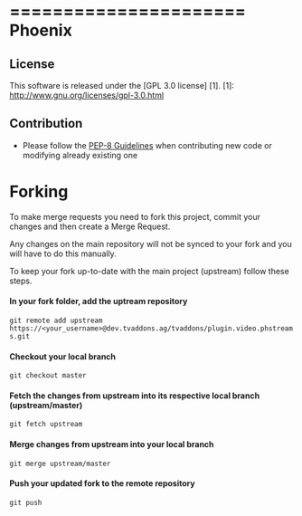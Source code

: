 ======================
Phoenix
======================

License
-------
This software is released under the [GPL 3.0 license] [1].
[1]: http://www.gnu.org/licenses/gpl-3.0.html

Contribution
------------

* Please follow the [PEP-8 Guidelines](https://www.python.org/dev/peps/pep-0008) when contributing new code or modifying
already existing one


# Forking

To make merge requests you need to fork this project, commit your changes and then create a Merge Request.

Any changes on the main repository will not be synced to your fork and you will have to do this manually.

To keep your fork up-to-date with the main project (upstream) follow these steps.

#### In your fork folder, add the uptream repository

```git remote add upstream https://<your_username>@dev.tvaddons.ag/tvaddons/plugin.video.phstreams.git```

#### Checkout your local branch

```git checkout master```

#### Fetch the changes from upstream into its respective local branch (upstream/master)

```git fetch upstream```

#### Merge changes from upstream into your local branch

```git merge upstream/master```

#### Push your updated fork to the remote repository

```git push```
